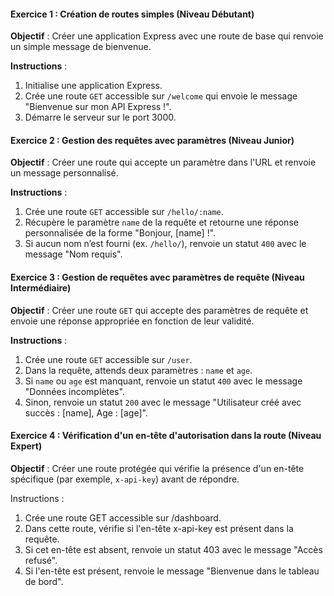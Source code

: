 #### Exercice 1 : Création de routes simples (Niveau Débutant)

**Objectif** : Créer une application Express avec une route de base qui renvoie un simple message de bienvenue.

**Instructions** :

1. Initialise une application Express.
2. Crée une route `GET` accessible sur `/welcome` qui envoie le message "Bienvenue sur mon API Express !".
3. Démarre le serveur sur le port 3000.

#### Exercice 2 : Gestion des requêtes avec paramètres (Niveau Junior)

**Objectif** : Créer une route qui accepte un paramètre dans l'URL et renvoie un message personnalisé.

**Instructions** :

1. Crée une route `GET` accessible sur `/hello/:name`.
2. Récupère le paramètre `name` de la requête et retourne une réponse personnalisée de la forme "Bonjour, [name] !".
3. Si aucun nom n’est fourni (ex. `/hello/`), renvoie un statut `400` avec le message "Nom requis".

#### Exercice 3 : Gestion de requêtes avec paramètres de requête (Niveau Intermédiaire)

**Objectif** : Créer une route `GET` qui accepte des paramètres de requête et envoie une réponse appropriée en fonction de leur validité.

**Instructions** :

1. Crée une route `GET` accessible sur `/user`.
2. Dans la requête, attends deux paramètres : `name` et `age`.
3. Si `name` ou `age` est manquant, renvoie un statut `400` avec le message "Données incomplètes".
4. Sinon, renvoie un statut `200` avec le message "Utilisateur créé avec succès : [name], Age : [age]".

#### Exercice 4 : Vérification d'un en-tête d'autorisation dans la route (Niveau Expert)

**Objectif** : Créer une route protégée qui vérifie la présence d'un en-tête spécifique (par exemple, `x-api-key`) avant de répondre.

Instructions :

1. Crée une route GET accessible sur /dashboard.
2. Dans cette route, vérifie si l'en-tête x-api-key est présent dans la requête.
3. Si cet en-tête est absent, renvoie un statut 403 avec le message "Accès refusé".
4. Si l'en-tête est présent, renvoie le message "Bienvenue dans le tableau de bord".